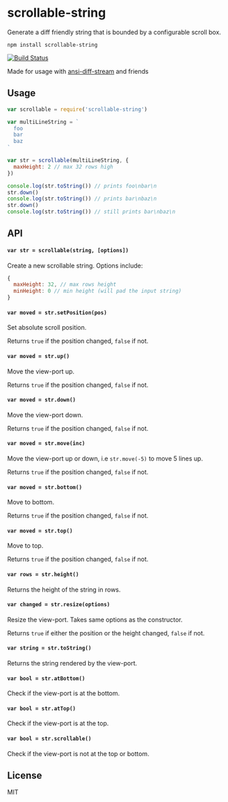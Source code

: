# scrollable-string

Generate a diff friendly string that is bounded by a configurable scroll box.

```
npm install scrollable-string
```

[![Build Status](https://travis-ci.org/mafintosh/scrollable-string.svg?branch=master)](https://travis-ci.org/mafintosh/scrollable-string)

Made for usage with [ansi-diff-stream](https://github.com/mafintosh/ansi-diff-stream) and friends

## Usage

``` js
var scrollable = require('scrollable-string')

var multiLineString = `
  foo
  bar
  baz
`

var str = scrollable(multiLineString, {
  maxHeight: 2 // max 32 rows high
})

console.log(str.toString()) // prints foo\nbar\n
str.down()
console.log(str.toString()) // prints bar\nbaz\n
str.down()
console.log(str.toString()) // still prints bar\nbaz\n
```

## API

#### `var str = scrollable(string, [options])`

Create a new scrollable string. Options include:

``` js
{
  maxHeight: 32, // max rows height
  minHeight: 0 // min height (will pad the input string)
}
```

#### `var moved = str.setPosition(pos)`

Set absolute scroll position.

Returns `true` if the position changed, `false` if not.

#### `var moved = str.up()`

Move the view-port up.

Returns `true` if the position changed, `false` if not.

#### `var moved = str.down()`

Move the view-port down.

Returns `true` if the position changed, `false` if not.

#### `var moved = str.move(inc)`

Move the view-port up or down, i.e `str.move(-5)` to move 5 lines up.

Returns `true` if the position changed, `false` if not.

#### `var moved = str.bottom()`

Move to bottom.

Returns `true` if the position changed, `false` if not.

#### `var moved = str.top()`

Move to top.

Returns `true` if the position changed, `false` if not.

#### `var rows = str.height()`

Returns the height of the string in rows.

#### `var changed = str.resize(options)`

Resize the view-port. Takes same options as the constructor.

Returns `true` if either the position or the height changed, `false` if not.

#### `var string = str.toString()`

Returns the string rendered by the view-port.

#### `var bool = str.atBottom()`

Check if the view-port is at the bottom.

#### `var bool = str.atTop()`

Check if the view-port is at the top.

#### `var bool = str.scrollable()`

Check if the view-port is not at the top or bottom.

## License

MIT
